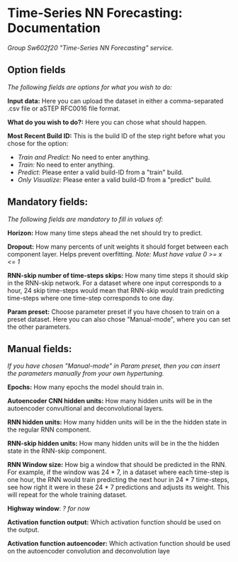 # Time-Series NN Forecasting: Documentation
*Group Sw602f20 "Time-Series NN Forecasting" service.*

## Option fields
*The following fields are options for what you wish to do:*

**Input data:** Here you can upload the dataset in either a comma-separated .csv file or aSTEP RFC0016 file format. 

**What do you wish to do?:** Here you can chose what should happen.

**Most Recent Build ID:** This is the build ID of the step right before what you chose for the option:
- *Train and Predict:* No need to enter anything.
- *Train:* No need to enter anything.
- *Predict:* Please enter a valid build-ID from a "train" build.
- *Only Visualize:* Please enter a valid build-ID from a "predict" build.

## Mandatory fields:
*The following fields are mandatory to fill in values of:*

**Horizon:** How many time steps ahead the net should try to predict.

**Dropout:** How many percents of unit weights it should forget between each component layer. Helps prevent overfitting. *Note: Must have value 0 >= x <= 1*

**RNN-skip number of time-steps skips:** How many time steps it should skip in the RNN-skip network. For a dataset where one input corresponds to a hour, 24 skip time-steps would mean that RNN-skip would train predicting time-steps where one time-step corresponds to one day.

**Param preset:** Choose parameter preset if you have chosen to train on a preset dataset. Here you can also chose "Manual-mode", where you can set the other parameters.

## Manual fields:
*If you have chosen "Manual-mode" in Param preset, then you can insert the parameters manually from your own hypertuning.*

**Epochs:** How many epochs the model should train in.

**Autoencoder CNN hidden units:** How many hidden units will be in the autoencoder convultional and deconvolutional layers.

**RNN hidden units:** How many hidden units will be in the the hidden state in the regular RNN component.

**RNN-skip hidden units:** How many hidden units will be in the the hidden state in the RNN-skip component.

**RNN Window size:** How big a window that should be predicted in the RNN. For example, if the window was 24 * 7, in a dataset where each time-step is one hour, the RNN would train predicting the next hour in 24 * 7 time-steps, see how right it were in these 24 * 7 predictions and adjusts its weight. This will repeat for the whole training dataset.  

**Highway window**: *? for now*

**Activation function output:** Which activation function should be used on the output.

**Activation function autoencoder:** Which activation function should be used on the autoencoder convolution and deconvolution laye